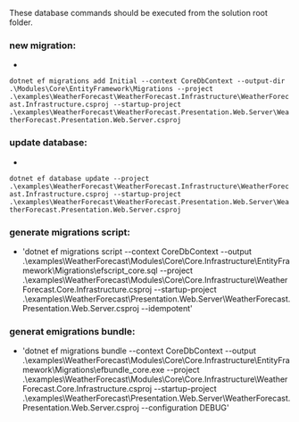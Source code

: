 ﻿These database commands should be executed from the solution root folder.

### new migration:

-

`dotnet ef migrations add Initial --context CoreDbContext --output-dir .\Modules\Core\EntityFramework\Migrations --project .\examples\WeatherForecast\WeatherForecast.Infrastructure\WeatherForecast.Infrastructure.csproj --startup-project .\examples\WeatherForecast\WeatherForecast.Presentation.Web.Server\WeatherForecast.Presentation.Web.Server.csproj`

### update database:

-

`dotnet ef database update --project .\examples\WeatherForecast\WeatherForecast.Infrastructure\WeatherForecast.Infrastructure.csproj --startup-project .\examples\WeatherForecast\WeatherForecast.Presentation.Web.Server\WeatherForecast.Presentation.Web.Server.csproj`

### generate migrations script:

- 'dotnet ef migrations script --context CoreDbContext --output
  .\examples\WeatherForecast\Modules\Core\Core.Infrastructure\EntityFramework\Migrations\efscript_core.sql
  --project
  .\examples\WeatherForecast\Modules\Core\Core.Infrastructure\WeatherForecast.Core.Infrastructure.csproj
  --startup-project
  .\examples\WeatherForecast\Presentation.Web.Server\WeatherForecast.Presentation.Web.Server.csproj
  --idempotent'

### generat emigrations bundle:

- 'dotnet ef migrations bundle --context CoreDbContext --output
  .\examples\WeatherForecast\Modules\Core\Core.Infrastructure\EntityFramework\Migrations\efbundle_core.exe
  --project
  .\examples\WeatherForecast\Modules\Core\Core.Infrastructure\WeatherForecast.Core.Infrastructure.csproj
  --startup-project
  .\examples\WeatherForecast\Presentation.Web.Server\WeatherForecast.Presentation.Web.Server.csproj
  --configuration DEBUG'